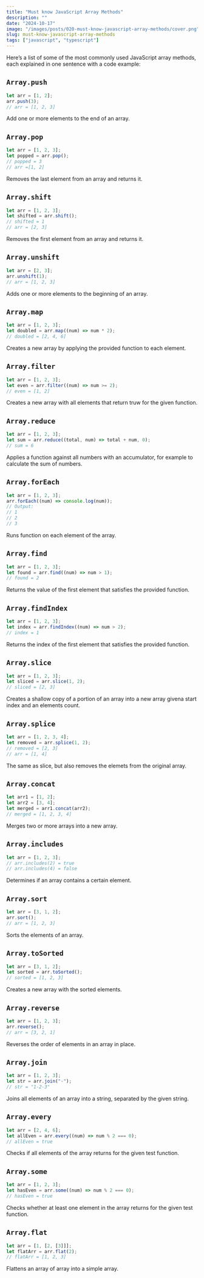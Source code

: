 ```yaml
---
title: "Must know JavaScript Array Methods"
description: ""
date: "2024-10-17"
image: "/images/posts/020-must-know-javascript-array-methods/cover.png"
slug: must-know-javascript-array-methods
tags: ["javascript", "typescript"]
---
```


Here’s a list of some of the most commonly used JavaScript array methods, each explained in one sentence with a code example:

## `Array.push`

```typescript
let arr = [1, 2];
arr.push(3);
// arr = [1, 2, 3]
```

Add one or more elements to the end of an array.

## `Array.pop`

```typescript
let arr = [1, 2, 3];
let popped = arr.pop();
// popped = 3
// arr =[1, 2]
```

Removes the last element from an array and returns it.

## `Array.shift`

```typescript
let arr = [1, 2, 3];
let shifted = arr.shift();
// shifted = 1
// arr = [2, 3]
```

Removes the first element from an array and returns it.

## `Array.unshift`

```typescript
let arr = [2, 3];
arr.unshift(1);
// arr = [1, 2, 3]
```

Adds one or more elements to the beginning of an array.

## `Array.map`

```typescript
let arr = [1, 2, 3];
let doubled = arr.map((num) => num * 2);
// doubled = [2, 4, 6]
```

Creates a new array by applying the provided function to each element.

## `Array.filter`

```typescript
let arr = [1, 2, 3];
let even = arr.filter((num) => num >= 2);
// even = [1, 2]
```

Creates a new array with all elements that return truw for the given function.

## `Array.reduce`

```typescript
let arr = [1, 2, 3];
let sum = arr.reduce((total, num) => total + num, 0);
// sum = 6
```

Applies a function against all numbers with an accumulator, for example to calculate the sum of numbers.

## `Array.forEach`

```typescript
let arr = [1, 2, 3];
arr.forEach((num) => console.log(num));
// Output:
// 1
// 2
// 3
```

Runs function on each element of the array.

## `Array.find`

```typescript
let arr = [1, 2, 3];
let found = arr.find((num) => num > 1);
// found = 2
```

Returns the value of the first element that satisfies the provided function.

## `Array.findIndex`

```typescript
let arr = [1, 2, 3];
let index = arr.findIndex((num) => num > 2);
// index = 1
```

Returns the index of the first element that satisfies the provided function.

## `Array.slice`

```typescript
let arr = [1, 2, 3];
let sliced = arr.slice(1, 2);
// sliced = [2, 3]
```

Creates a shallow copy of a portion of an array into a new array givena start index and an elements count.

## `Array.splice`

```typescript
let arr = [1, 2, 3, 4];
let removed = arr.splice(1, 2);
// removed = [2, 3]
// arr = [1, 4]
```

The same as slice, but also removes the elemets from the original array.

## `Array.concat`

```typescript
let arr1 = [1, 2];
let arr2 = [3, 4];
let merged = arr1.concat(arr2);
// merged = [1, 2, 3, 4]
```

Merges two or more arrays into a new array.

## `Array.includes`

```typescript
let arr = [1, 2, 3];
// arr.includes(2) = true
// arr.includes(4) = false
```

Determines if an array contains a certain element.

## `Array.sort`

```typescript
let arr = [3, 1, 2];
arr.sort();
// arr = [1, 2, 3]
```

Sorts the elements of an array.

## `Array.toSorted`

```typescript
let arr = [3, 1, 2];
let sorted = arr.toSorted();
// sorted = [1, 2, 3]
```

Creates a new array with the sorted elements.

## `Array.reverse`

```typescript
let arr = [1, 2, 3];
arr.reverse();
// arr = [3, 2, 1]
```

Reverses the order of elements in an array in place.

## `Array.join`

```typescript
let arr = [1, 2, 3];
let str = arr.join("-");
// str = "1-2-3"
```

Joins all elements of an array into a string, separated by the given string.

## `Array.every`

```typescript
let arr = [2, 4, 6];
let allEven = arr.every((num) => num % 2 === 0);
// allEven = true
```

Checks if all elements of the array returns for the given test function.

## `Array.some`

```typescript
let arr = [1, 2, 3];
let hasEven = arr.some((num) => num % 2 === 0);
// hasEven = true
```

Checks whether at least one element in the array returns for the given test function.

## `Array.flat`

```typescript
let arr = [1, [2, [3]]];
let flatArr = arr.flat(2);
// flatArr = [1, 2, 3]
```

Flattens an array of array into a simple array.
